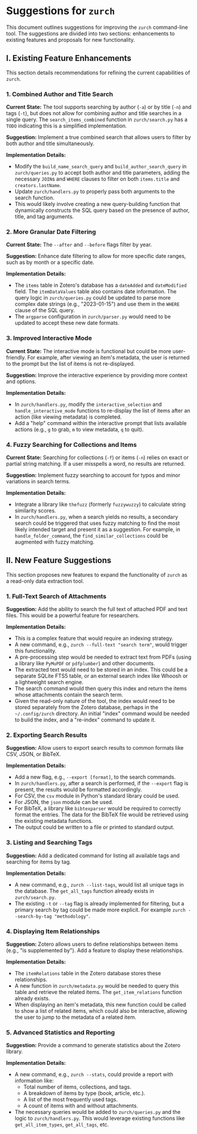 # Suggestions for `zurch`

This document outlines suggestions for improving the `zurch` command-line tool. The suggestions are divided into two sections: enhancements to existing features and proposals for new functionality.

## I. Existing Feature Enhancements

This section details recommendations for refining the current capabilities of `zurch`.

### 1. Combined Author and Title Search

**Current State:** The tool supports searching by author (`-a`) or by title (`-n`) and tags (`-t`), but does not allow for combining author and title searches in a single query. The `search_items_combined` function in `zurch/search.py` has a `TODO` indicating this is a simplified implementation.

**Suggestion:** Implement a true combined search that allows users to filter by both author and title simultaneously.

**Implementation Details:**
- Modify the `build_name_search_query` and `build_author_search_query` in `zurch/queries.py` to accept both author and title parameters, adding the necessary `JOIN`s and `WHERE` clauses to filter on both `items.title` and `creators.lastName`.
- Update `zurch/handlers.py` to properly pass both arguments to the search function.
- This would likely involve creating a new query-building function that dynamically constructs the SQL query based on the presence of author, title, and tag arguments.

### 2. More Granular Date Filtering

**Current State:** The `--after` and `--before` flags filter by year.

**Suggestion:** Enhance date filtering to allow for more specific date ranges, such as by month or a specific date.

**Implementation Details:**
- The `items` table in Zotero's database has a `dateAdded` and `dateModified` field. The `itemDataValues` table also contains date information. The query logic in `zurch/queries.py` could be updated to parse more complex date strings (e.g., "2023-01-15") and use them in the `WHERE` clause of the SQL query.
- The `argparse` configuration in `zurch/parser.py` would need to be updated to accept these new date formats.

### 3. Improved Interactive Mode

**Current State:** The interactive mode is functional but could be more user-friendly. For example, after viewing an item's metadata, the user is returned to the prompt but the list of items is not re-displayed.

**Suggestion:** Improve the interactive experience by providing more context and options.

**Implementation Details:**
- In `zurch/handlers.py`, modify the `interactive_selection` and `handle_interactive_mode` functions to re-display the list of items after an action (like viewing metadata) is completed.
- Add a "help" command within the interactive prompt that lists available actions (e.g., `g` to grab, `m` to view metadata, `q` to quit).

### 4. Fuzzy Searching for Collections and Items

**Current State:** Searching for collections (`-f`) or items (`-n`) relies on exact or partial string matching. If a user misspells a word, no results are returned.

**Suggestion:** Implement fuzzy searching to account for typos and minor variations in search terms.

**Implementation Details:**
- Integrate a library like `thefuzz` (formerly `fuzzywuzzy`) to calculate string similarity scores.
- In `zurch/handlers.py`, when a search yields no results, a secondary search could be triggered that uses fuzzy matching to find the most likely intended target and present it as a suggestion. For example, in `handle_folder_command`, the `find_similar_collections` could be augmented with fuzzy matching.

## II. New Feature Suggestions

This section proposes new features to expand the functionality of `zurch` as a read-only data extraction tool.

### 1. Full-Text Search of Attachments

**Suggestion:** Add the ability to search the full text of attached PDF and text files. This would be a powerful feature for researchers.

**Implementation Details:**
- This is a complex feature that would require an indexing strategy.
- A new command, e.g., `zurch --full-text "search term"`, would trigger this functionality.
- A pre-processing step would be needed to extract text from PDFs (using a library like `PyMuPDF` or `pdfplumber`) and other documents.
- The extracted text would need to be stored in an index. This could be a separate SQLite FTS5 table, or an external search index like Whoosh or a lightweight search engine.
- The search command would then query this index and return the items whose attachments contain the search term.
- Given the read-only nature of the tool, the index would need to be stored separately from the Zotero database, perhaps in the `~/.config/zurch` directory. An initial "index" command would be needed to build the index, and a "re-index" command to update it.

### 2. Exporting Search Results

**Suggestion:** Allow users to export search results to common formats like CSV, JSON, or BibTeX.

**Implementation Details:**
- Add a new flag, e.g., `--export [format]`, to the search commands.
- In `zurch/handlers.py`, after a search is performed, if the `--export` flag is present, the results would be formatted accordingly.
- For CSV, the `csv` module in Python's standard library could be used.
- For JSON, the `json` module can be used.
- For BibTeX, a library like `bibtexparser` would be required to correctly format the entries. The data for the BibTeX file would be retrieved using the existing metadata functions.
- The output could be written to a file or printed to standard output.

### 3. Listing and Searching Tags

**Suggestion:** Add a dedicated command for listing all available tags and searching for items by tag.

**Implementation Details:**
- A new command, e.g., `zurch --list-tags`, would list all unique tags in the database. The `get_all_tags` function already exists in `zurch/search.py`.
- The existing `-t` or `--tag` flag is already implemented for filtering, but a primary search by tag could be made more explicit. For example `zurch --search-by-tag "methodology"`.

### 4. Displaying Item Relationships

**Suggestion:** Zotero allows users to define relationships between items (e.g., "is supplemented by"). Add a feature to display these relationships.

**Implementation Details:**
- The `itemRelations` table in the Zotero database stores these relationships.
- A new function in `zurch/metadata.py` would be needed to query this table and retrieve the related items. The `get_item_relations` function already exists.
- When displaying an item's metadata, this new function could be called to show a list of related items, which could also be interactive, allowing the user to jump to the metadata of a related item.

### 5. Advanced Statistics and Reporting

**Suggestion:** Provide a command to generate statistics about the Zotero library.

**Implementation Details:**
- A new command, e.g., `zurch --stats`, could provide a report with information like:
    - Total number of items, collections, and tags.
    - A breakdown of items by type (book, article, etc.).
    - A list of the most frequently used tags.
    - A count of items with and without attachments.
- The necessary queries would be added to `zurch/queries.py` and the logic to `zurch/handlers.py`. This would leverage existing functions like `get_all_item_types`, `get_all_tags`, etc.

